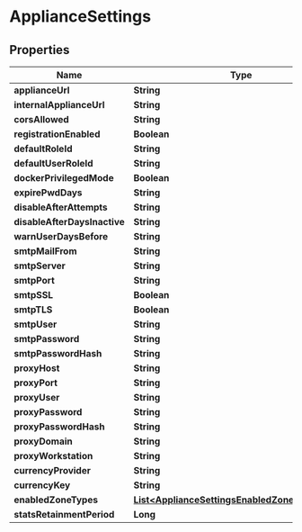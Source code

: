 

# ApplianceSettings


## Properties

| Name | Type | Description | Notes |
|------------ | ------------- | ------------- | -------------|
|**applianceUrl** | **String** |  |  [optional] |
|**internalApplianceUrl** | **String** |  |  [optional] |
|**corsAllowed** | **String** |  |  [optional] |
|**registrationEnabled** | **Boolean** |  |  [optional] |
|**defaultRoleId** | **String** |  |  [optional] |
|**defaultUserRoleId** | **String** |  |  [optional] |
|**dockerPrivilegedMode** | **Boolean** |  |  [optional] |
|**expirePwdDays** | **String** |  |  [optional] |
|**disableAfterAttempts** | **String** |  |  [optional] |
|**disableAfterDaysInactive** | **String** |  |  [optional] |
|**warnUserDaysBefore** | **String** |  |  [optional] |
|**smtpMailFrom** | **String** |  |  [optional] |
|**smtpServer** | **String** |  |  [optional] |
|**smtpPort** | **String** |  |  [optional] |
|**smtpSSL** | **Boolean** |  |  [optional] |
|**smtpTLS** | **Boolean** |  |  [optional] |
|**smtpUser** | **String** |  |  [optional] |
|**smtpPassword** | **String** |  |  [optional] |
|**smtpPasswordHash** | **String** |  |  [optional] |
|**proxyHost** | **String** |  |  [optional] |
|**proxyPort** | **String** |  |  [optional] |
|**proxyUser** | **String** |  |  [optional] |
|**proxyPassword** | **String** |  |  [optional] |
|**proxyPasswordHash** | **String** |  |  [optional] |
|**proxyDomain** | **String** |  |  [optional] |
|**proxyWorkstation** | **String** |  |  [optional] |
|**currencyProvider** | **String** |  |  [optional] |
|**currencyKey** | **String** |  |  [optional] |
|**enabledZoneTypes** | [**List&lt;ApplianceSettingsEnabledZoneTypesInner&gt;**](ApplianceSettingsEnabledZoneTypesInner.md) |  |  [optional] |
|**statsRetainmentPeriod** | **Long** |  |  [optional] |



